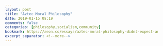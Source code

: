 ```yaml
---
layout: post
title: "Aztec Moral Philosophy"
date: 2019-01-15 08:19
comments: false
categories: [philosophy,socialism,community]
bookmark: https://aeon.co/essays/aztec-moral-philosophy-didnt-expect-anyone-to-be-a-saint
excerpt_separator: <!--more-->
---
```

<!--more-->
